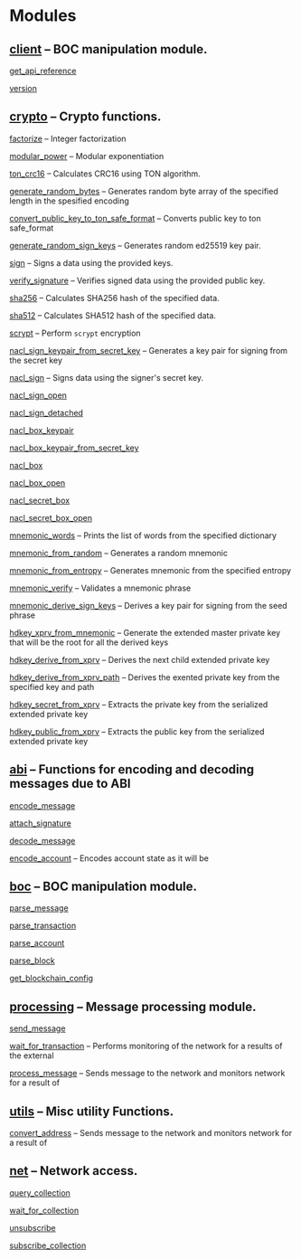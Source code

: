 # Modules
## [client](mod_client.md) –  BOC manipulation module.

[get_api_reference](mod_client.md#get_api_reference)

[version](mod_client.md#version)

## [crypto](mod_crypto.md) –  Crypto functions.

[factorize](mod_crypto.md#factorize) – Integer factorization

[modular_power](mod_crypto.md#modular_power) – Modular exponentiation

[ton_crc16](mod_crypto.md#ton_crc16) –  Calculates CRC16 using TON algorithm.

[generate_random_bytes](mod_crypto.md#generate_random_bytes) – Generates random byte array of the specified length in the spesified encoding

[convert_public_key_to_ton_safe_format](mod_crypto.md#convert_public_key_to_ton_safe_format) –  Converts public key to ton safe_format

[generate_random_sign_keys](mod_crypto.md#generate_random_sign_keys) –  Generates random ed25519 key pair.

[sign](mod_crypto.md#sign) –  Signs a data using the provided keys.

[verify_signature](mod_crypto.md#verify_signature) –  Verifies signed data using the provided public key.

[sha256](mod_crypto.md#sha256) –  Calculates SHA256 hash of the specified data.

[sha512](mod_crypto.md#sha512) – Calculates SHA512 hash of the specified data.

[scrypt](mod_crypto.md#scrypt) – Perform `scrypt` encryption

[nacl_sign_keypair_from_secret_key](mod_crypto.md#nacl_sign_keypair_from_secret_key) –  Generates a key pair for signing from the secret key

[nacl_sign](mod_crypto.md#nacl_sign) –  Signs data using the signer's secret key.

[nacl_sign_open](mod_crypto.md#nacl_sign_open)

[nacl_sign_detached](mod_crypto.md#nacl_sign_detached)

[nacl_box_keypair](mod_crypto.md#nacl_box_keypair)

[nacl_box_keypair_from_secret_key](mod_crypto.md#nacl_box_keypair_from_secret_key)

[nacl_box](mod_crypto.md#nacl_box)

[nacl_box_open](mod_crypto.md#nacl_box_open)

[nacl_secret_box](mod_crypto.md#nacl_secret_box)

[nacl_secret_box_open](mod_crypto.md#nacl_secret_box_open)

[mnemonic_words](mod_crypto.md#mnemonic_words) –  Prints the list of words from the specified dictionary

[mnemonic_from_random](mod_crypto.md#mnemonic_from_random) – Generates a random mnemonic

[mnemonic_from_entropy](mod_crypto.md#mnemonic_from_entropy) – Generates mnemonic from the specified entropy

[mnemonic_verify](mod_crypto.md#mnemonic_verify) – Validates a mnemonic phrase

[mnemonic_derive_sign_keys](mod_crypto.md#mnemonic_derive_sign_keys) – Derives a key pair for signing from the seed phrase

[hdkey_xprv_from_mnemonic](mod_crypto.md#hdkey_xprv_from_mnemonic) –  Generate the extended master private key that will be the root for all the derived keys

[hdkey_derive_from_xprv](mod_crypto.md#hdkey_derive_from_xprv) – Derives the next child extended private key

[hdkey_derive_from_xprv_path](mod_crypto.md#hdkey_derive_from_xprv_path) – Derives the exented private key from the specified key and path

[hdkey_secret_from_xprv](mod_crypto.md#hdkey_secret_from_xprv) –  Extracts the private key from the serialized extended private key

[hdkey_public_from_xprv](mod_crypto.md#hdkey_public_from_xprv) –  Extracts the public key from the serialized extended private key

## [abi](mod_abi.md) –  Functions for encoding and decoding messages due to ABI

[encode_message](mod_abi.md#encode_message)

[attach_signature](mod_abi.md#attach_signature)

[decode_message](mod_abi.md#decode_message)

[encode_account](mod_abi.md#encode_account) –  Encodes account state as it will be

## [boc](mod_boc.md) –  BOC manipulation module.

[parse_message](mod_boc.md#parse_message)

[parse_transaction](mod_boc.md#parse_transaction)

[parse_account](mod_boc.md#parse_account)

[parse_block](mod_boc.md#parse_block)

[get_blockchain_config](mod_boc.md#get_blockchain_config)

## [processing](mod_processing.md) –  Message processing module.

[send_message](mod_processing.md#send_message)

[wait_for_transaction](mod_processing.md#wait_for_transaction) –  Performs monitoring of the network for a results of the external

[process_message](mod_processing.md#process_message) –  Sends message to the network and monitors network for a result of

## [utils](mod_utils.md) –  Misc utility Functions.

[convert_address](mod_utils.md#convert_address) –  Sends message to the network and monitors network for a result of

## [net](mod_net.md) –  Network access.

[query_collection](mod_net.md#query_collection)

[wait_for_collection](mod_net.md#wait_for_collection)

[unsubscribe](mod_net.md#unsubscribe)

[subscribe_collection](mod_net.md#subscribe_collection)

